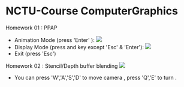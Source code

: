 # NCTU-Course  ComputerGraphics
Homework 01 : PPAP
* Animation Mode (press 'Enter' ):
![](https://github.com/ric113/NCTU-Course---Computer-Graphics/blob/master/OpenGL_HW01/Animation.png)
* Display Mode (press and key except 'Esc' & 'Enter'):
![](https://github.com/ric113/NCTU-Course---Computer-Graphics/blob/master/OpenGL_HW01/DIsplay.png)
* Exit (press 'Esc')

Homework 02 : Stencil/Depth buffer blending
![](https://github.com/ric113/NCTU-Course---Computer-Graphics/blob/master/OPENGL_HW02/Scene.png)
* You can press 'W','A','S','D' to move camera , press 'Q','E' to turn .
